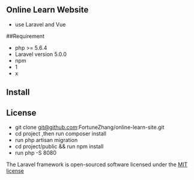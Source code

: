 ## Online Learn Website
  * use Laravel and Vue
   



##Requirement
  * php >= 5.6.4
  * Laravel version 5.0.0
  * npm
  * 1
  * x 
  
## Install

## License
  * git clone git@github.com:FortuneZhang/online-learn-site.git
  * cd project ,then run composer install 
  * run php artisan migration
  * cd project/public && run npm install
  * run php -S 8080
   

The Laravel framework is open-sourced software licensed under the [MIT license](http://opensource.org/licenses/MIT)

